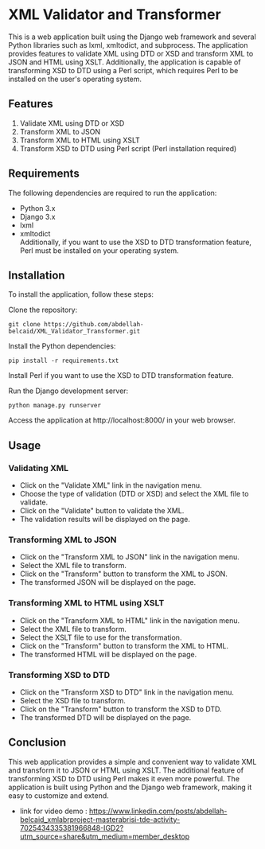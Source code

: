 # XML Validator and Transformer
This is a web application built using the Django web framework and several Python libraries such as lxml, xmltodict, and subprocess. The application provides features to validate XML using DTD or XSD and transform XML to JSON and HTML using XSLT. Additionally, the application is capable of transforming XSD to DTD using a Perl script, which requires Perl to be installed on the user's operating system.     
  
## Features   
1. Validate XML using DTD or XSD   
2. Transform XML to JSON    
3. Transform XML to HTML using XSLT   
4. Transform XSD to DTD using Perl script (Perl installation required)   

## Requirements   
The following dependencies are required to run the application:     

- Python 3.x   
- Django 3.x   
- lxml   
- xmltodict   
Additionally, if you want to use the XSD to DTD transformation feature, Perl must be installed on your operating system.    

## Installation   
To install the application, follow these steps:    
   
Clone the repository:    
```
git clone https://github.com/abdellah-belcaid/XML_Validator_Transformer.git  
```
Install the Python dependencies:    
```  
pip install -r requirements.txt    
```  
Install Perl if you want to use the XSD to DTD transformation feature.    

Run the Django development server:      
```   
python manage.py runserver   
```   
Access the application at http://localhost:8000/ in your web browser.    
   
## Usage  
### Validating XML    
* Click on the "Validate XML" link in the navigation menu.   
* Choose the type of validation (DTD or XSD) and select the XML file to validate.   
* Click on the "Validate" button to validate the XML.    
* The validation results will be displayed on the page.   
### Transforming XML to JSON   
* Click on the "Transform XML to JSON" link in the navigation menu.   
* Select the XML file to transform.   
* Click on the "Transform" button to transform the XML to JSON.   
* The transformed JSON will be displayed on the page.   
### Transforming XML to HTML using XSLT   
* Click on the "Transform XML to HTML" link in the navigation menu.   
* Select the XML file to transform.   
* Select the XSLT file to use for the transformation.   
* Click on the "Transform" button to transform the XML to HTML.   
* The transformed HTML will be displayed on the page.   
### Transforming XSD to DTD   
* Click on the "Transform XSD to DTD" link in the navigation menu.   
* Select the XSD file to transform.   
* Click on the "Transform" button to transform the XSD to DTD.   
* The transformed DTD will be displayed on the page.    
## Conclusion   
This web application provides a simple and convenient way to validate XML and transform it to JSON or HTML using XSLT. The additional feature of transforming XSD to DTD using Perl makes it even more powerful. The application is built using Python and the Django web framework, making it easy to customize and extend.

* link for video demo : https://www.linkedin.com/posts/abdellah-belcaid_xmlabrproject-masterabrisi-tde-activity-7025434335381966848-IGD2?utm_source=share&utm_medium=member_desktop
